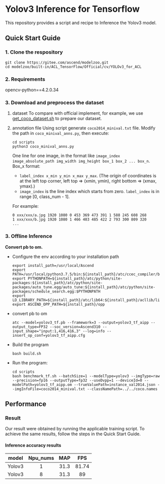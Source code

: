 

# Yolov3 Inference for Tensorflow 

This repository provides a script and recipe to Inference the Yolov3 model.

## Quick Start Guide

### 1. Clone the respository

```shell
git clone https://gitee.com/ascend/modelzoo.git
cd modelzoo/built-in/ACL_TensorFlow/Official/cv/YOLOv3_for_ACL
```

### 2. Requirements

opencv-python==4.2.0.34


### 3. Download and preprocess the dataset

1. dataset
  To compare with official implement, for example, we use [get_coco_dataset.sh](https://github.com/pjreddie/darknet/blob/master/scripts/get_coco_dataset.sh) to prepare our dataset.

2. annotation file
   Using script generate `coco2014_minival.txt` file. Modify the path in `coco_minival_anns.py`, then execute:

   ```
   cd scripts
   python3 coco_minival_anns.py
   ```

   One line for one image, in the format like `image_index image_absolute_path img_width img_height box_1 box_2 ... box_n`.    
   Box_x format: 

   - `label_index x_min y_min x_max y_max`. (The origin of coordinates is at the left top corner, left top => (xmin, ymin), right bottom => (xmax, ymax).)    
   - `image_index` is the line index which starts from zero. `label_index` is in range [0, class_num - 1].

   For example:

   ```
   0 xxx/xxx/a.jpg 1920 1080 0 453 369 473 391 1 588 245 608 268
   1 xxx/xxx/b.jpg 1920 1080 1 466 403 485 422 2 793 300 809 320
   ...
   ```


### 3. Offline Inference

**Convert pb to om.**

- Configure the env according to your installation path 

  ```
  export install_path=/usr/local/Ascend
  export PATH=/usr/local/python3.7.5/bin:${install_path}/atc/ccec_compiler/bin:${install_path}/atc/bin:$PATH
  export PYTHONPATH=${install_path}/atc/python/site-packages:${install_path}/atc/python/site-packages/auto_tune.egg/auto_tune:${install_path}/atc/python/site-packages/schedule_search.egg:$PYTHONPATH
  export LD_LIBRARY_PATH=${install_path}/atc/lib64:${install_path}/acllib/lib64:$LD_LIBRARY_PATH
  export ASCEND_OPP_PATH=${install_path}/opp
  ```

- convert pb to om

  ```
  atc --model=yolov3_tf.pb --framework=3 --output=yolov3_tf_aipp --output_type=FP32 --soc_version=Ascend310 --input_shape="input:1,416,416,3" --log=info --insert_op_conf=yolov3_tf_aipp.cfg
  ```

- Build the program

  ```
  bash build.sh
  ```

- Run the program:

  ```
  cd scripts
  bash benchmark_tf.sh --batchSize=1 --modelType=yolov3 --imgType=raw --precision=fp16 --outputType=fp32 --useDvpp=1 --deviceId=0 --modelPath=yolov3_tf_aipp.om --trueValuePath=instance_val2014.json --imgInfoFile=coco2014_minival.txt --classNamePath=../../coco.names
  ```



## Performance

### Result

Our result were obtained by running the applicable training script. To achieve the same results, follow the steps in the Quick Start Guide.

#### Inference accuracy results

| model  | Npu_nums | **MAP** |  FPS  |
| :----: | :------: | :-----: | :---: |
| Yolov3 |    1     |  31.3   | 81.74 |
| Yolov3 |    8     |  31.3   |  89   |

